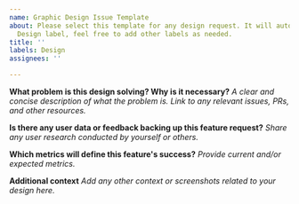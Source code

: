 ```yaml
---
name: Graphic Design Issue Template
about: Please select this template for any design request. It will automatically add
  Design label, feel free to add other labels as needed.
title: ''
labels: Design
assignees: ''

---
```


**What problem is this design solving? Why is it necessary?**
*A clear and concise description of what the problem is. Link to any relevant issues, PRs, and other resources.*


**Is there any user data or feedback backing up this feature request?**
*Share any user research conducted by yourself or others.*


**Which metrics will define this feature's success?**
*Provide current and/or expected metrics.*


**Additional context**
*Add any other context or screenshots related to your design here.*
